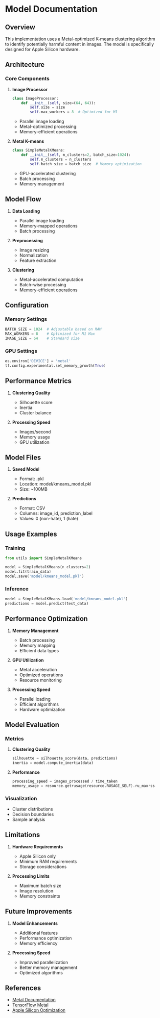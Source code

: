 # Model Documentation

## Overview

This implementation uses a Metal-optimized K-means clustering algorithm to identify potentially harmful content in images. The model is specifically designed for Apple Silicon hardware.

## Architecture

### Core Components

1. **Image Processor**
   ```python
   class ImageProcessor:
       def __init__(self, size=(64, 64)):
           self.size = size
           self.max_workers = 8  # Optimized for M1
   ```
   - Parallel image loading
   - Metal-optimized processing
   - Memory-efficient operations

2. **Metal K-means**
   ```python
   class SimpleMetalKMeans:
       def __init__(self, n_clusters=2, batch_size=1024):
           self.n_clusters = n_clusters
           self.batch_size = batch_size  # Memory optimization
   ```
   - GPU-accelerated clustering
   - Batch processing
   - Memory management

## Model Flow

1. **Data Loading**
   - Parallel image loading
   - Memory-mapped operations
   - Batch processing

2. **Preprocessing**
   - Image resizing
   - Normalization
   - Feature extraction

3. **Clustering**
   - Metal-accelerated computation
   - Batch-wise processing
   - Memory-efficient operations

## Configuration

### Memory Settings
```python
BATCH_SIZE = 1024  # Adjustable based on RAM
MAX_WORKERS = 8    # Optimized for M1 Max
IMAGE_SIZE = 64    # Standard size
```

### GPU Settings
```python
os.environ['DEVICE'] = 'metal'
tf.config.experimental.set_memory_growth(True)
```

## Performance Metrics

1. **Clustering Quality**
   - Silhouette score
   - Inertia
   - Cluster balance

2. **Processing Speed**
   - Images/second
   - Memory usage
   - GPU utilization

## Model Files

1. **Saved Model**
   - Format: .pkl
   - Location: model/kmeans_model.pkl
   - Size: ~100MB

2. **Predictions**
   - Format: CSV
   - Columns: image_id, prediction_label
   - Values: 0 (non-hate), 1 (hate)

## Usage Examples

### Training
```python
from utils import SimpleMetalKMeans

model = SimpleMetalKMeans(n_clusters=2)
model.fit(train_data)
model.save('model/kmeans_model.pkl')
```

### Inference
```python
model = SimpleMetalKMeans.load('model/kmeans_model.pkl')
predictions = model.predict(test_data)
```

## Performance Optimization

1. **Memory Management**
   - Batch processing
   - Memory mapping
   - Efficient data types

2. **GPU Utilization**
   - Metal acceleration
   - Optimized operations
   - Resource monitoring

3. **Processing Speed**
   - Parallel loading
   - Efficient algorithms
   - Hardware optimization

## Model Evaluation

### Metrics
1. **Clustering Quality**
   ```python
   silhouette = silhouette_score(data, predictions)
   inertia = model.compute_inertia(data)
   ```

2. **Performance**
   ```python
   processing_speed = images_processed / time_taken
   memory_usage = resource.getrusage(resource.RUSAGE_SELF).ru_maxrss
   ```

### Visualization
- Cluster distributions
- Decision boundaries
- Sample analysis

## Limitations

1. **Hardware Requirements**
   - Apple Silicon only
   - Minimum RAM requirements
   - Storage considerations

2. **Processing Limits**
   - Maximum batch size
   - Image resolution
   - Memory constraints

## Future Improvements

1. **Model Enhancements**
   - Additional features
   - Performance optimization
   - Memory efficiency

2. **Processing Speed**
   - Improved parallelization
   - Better memory management
   - Optimized algorithms

## References

- [Metal Documentation](https://developer.apple.com/metal/)
- [TensorFlow Metal](https://developer.apple.com/metal/tensorflow-plugin/)
- [Apple Silicon Optimization](https://developer.apple.com/documentation/apple_silicon/)